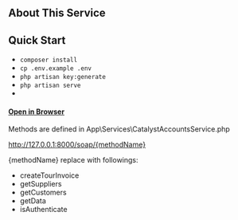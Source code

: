 
## About This Service

## Quick Start

-   `composer install `
-   `cp .env.example .env `
-   `php artisan key:generate`
-   `php artisan serve`
- 

#### [Open in Browser](http://127.0.0.1:8000/soap/createTourInvoice)

Methods are defined in App\Services\CatalystAccountsService.php

http://127.0.0.1:8000/soap/{methodName}

{methodName} replace with followings:

- createTourInvoice
- getSuppliers
- getCustomers
- getData
- isAuthenticate
